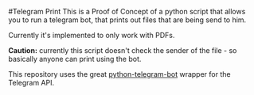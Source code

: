 #Telegram Print
This is a Proof of Concept of a python script that allows you to run a telegram bot, that prints out files that are being send to him.

Currently it's implemented to only work with PDFs.

**Caution:** currently this script doesn't check the sender of the file - so basically anyone can print using the bot. 

This repository uses the great [python-telegram-bot](https://github.com/python-telegram-bot/python-telegram-bot) wrapper for the Telegram API.
